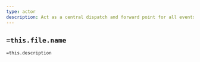 ```yaml
---
type: actor
description: Act as a central dispatch and forward point for all events in the system
---
```

## `=this.file.name`

`=this.description`